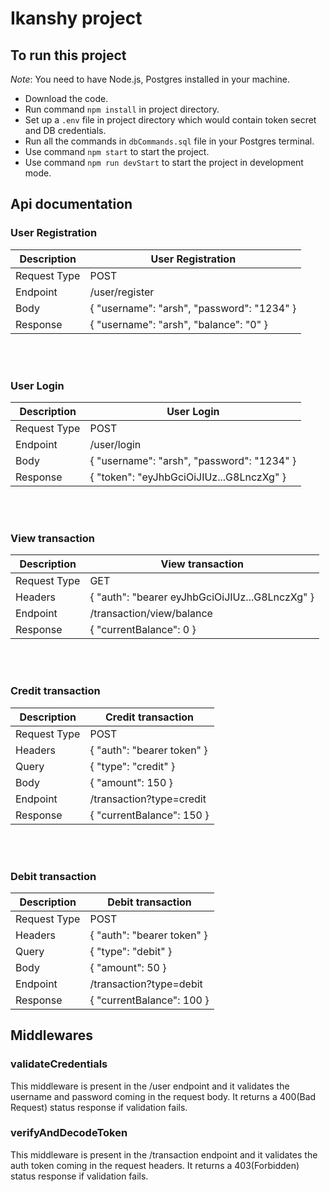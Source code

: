 # Ikanshy project

## To run this project

_Note_: You need to have Node.js, Postgres installed in your machine.

- Download the code.
- Run command `npm install` in project directory.
- Set up a `.env` file in project directory which would contain token secret and DB credentials.
- Run all the commands in `dbCommands.sql` file in your Postgres terminal.
- Use command `npm start` to start the project.
- Use command `npm run devStart` to start the project in development mode.

## Api documentation

### User Registration

| Description  | User Registration                          |
| ------------ | ------------------------------------------ |
| Request Type | POST                                       |
| Endpoint     | /user/register                             |
| Body         | { "username": "arsh", "password": "1234" } |
| Response     | { "username": "arsh", "balance": "0" }     |

\
&nbsp;

### User Login

| Description  | User Login                                 |
| ------------ | ------------------------------------------ |
| Request Type | POST                                       |
| Endpoint     | /user/login                                |
| Body         | { "username": "arsh", "password": "1234" } |
| Response     | { "token": "eyJhbGciOiJIUz...G8LnczXg" }   |

\
&nbsp;

### View transaction

| Description  | View transaction                               |
| ------------ | ---------------------------------------------- |
| Request Type | GET                                            |
| Headers      | { "auth": "bearer eyJhbGciOiJIUz...G8LnczXg" } |
| Endpoint     | /transaction/view/balance                      |
| Response     | { "currentBalance": 0 }                        |

\
&nbsp;

### Credit transaction

| Description  | Credit transaction         |
| ------------ | -------------------------- |
| Request Type | POST                       |
| Headers      | { "auth": "bearer token" } |
| Query        | { "type": "credit" }       |
| Body         | { "amount": 150 }          |
| Endpoint     | /transaction?type=credit   |
| Response     | { "currentBalance": 150 }  |

\
&nbsp;

### Debit transaction

| Description  | Debit transaction          |
| ------------ | -------------------------- |
| Request Type | POST                       |
| Headers      | { "auth": "bearer token" } |
| Query        | { "type": "debit" }        |
| Body         | { "amount": 50 }           |
| Endpoint     | /transaction?type=debit    |
| Response     | { "currentBalance": 100 }  |

## Middlewares

### validateCredentials

This middleware is present in the /user endpoint and it validates the username and password coming in the request body.
It returns a 400(Bad Request) status response if validation fails.

### verifyAndDecodeToken

This middleware is present in the /transaction endpoint and it validates the auth token coming in the request headers.
It returns a 403(Forbidden) status response if validation fails.

